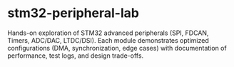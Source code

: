 # stm32-peripheral-lab
Hands-on exploration of STM32 advanced peripherals (SPI, FDCAN, Timers, ADC/DAC, LTDC/DSI). Each module demonstrates optimized configurations (DMA, synchronization, edge cases) with documentation of performance, test logs, and design trade-offs.
